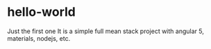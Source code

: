 # hello-world
Just the first one
It is a simple full mean stack project with angular 5, materials, nodejs, etc.
